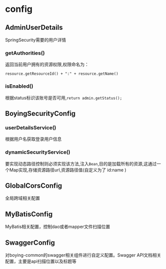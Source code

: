 # config

## AdminUserDetails

SpringSecurity需要的用户详情

### getAuthorities()

返回当前用户拥有的资源权限,权限命名为：

`resource.getResourceId() + ":" + resource.getName()`

### isEnabled()

根据status标识该账号是否可用,`return admin.getStatus();`

## BoyingSecurityConfig

### userDetailsService()

根据用户名获取登录用户信息

### dynamicSecurityService()

要实现动态路径控制则必须实现该方法,注入`Bean`,目的是加载所有的资源,这通过一个Map实现,存储资源路径url,资源路径值(自定义为了 id:name )



## GlobalCorsConfig

全局跨域相关配置

## MyBatisConfig

MyBatis相关配置，控制dao或者mapper文件扫描位置

## SwaggerConfig

对boying-common的swagger相关组件进行自定义配置。Swagger API文档相关配置，主要是api扫描位置以及标题等

